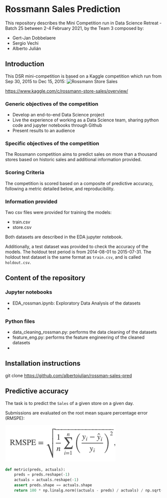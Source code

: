 # Rossmann Sales Prediction
This repository describes the Mini Competition run in Data Science Retreat - Batch 25 between 2-4 February 2021, by the Team 3 composed by:
* Gert-Jan Dobbelaere
* Sergio Vechi
* Alberto Julián

## Introduction
This DSR mini-competition is based on a Kaggle competition which run from Sep 30, 2015 to Dec 15, 2015:
![Rossmann Store Sales](https://www.kaggle.com/c/rossmann-store-sales/overview/)

https://www.kaggle.com/c/rossmann-store-sales/overview/

### Generic objectives of the competition
* Develop an end-to-end Data Science project
* Live the experience of working as a Data Science team, sharing python code and jupyter notebooks through Github
* Present results to an audience

### Specific objectives of the competition
The Rossmann competition aims to predict sales on more than a thousand stores based on historic sales and additional information provided.

### Scoring Criteria

The competition is scored based on a composite of predictive accuracy, following a metric detailed below, and reproducibility.

### Information provided
Two csv files were provided for training the models:
* train.csv
* store.csv

Both datasets are described in the EDA jupyter notebook.

Additionally, a test dataset was provided to check the accuracy of the models. The holdout test period is from 2014-08-01 to 2015-07-31. The holdout test dataset is the same format as `train.csv`, and is called `holdout.csv`.

### 

## Content of the repository
### Jupyter notebooks
* EDA_rossman.ipynb: Exploratory Data Analysis of the datasets
* 

### Python files
* data_cleaning_rossman.py: performs the data cleaning of the datasets
* feature_eng.py: performs the feature engineering of the cleaned datasets
* 

## Installation instructions
git clone https://github.com/albertojulian/rossman-sales-pred

## Predictive accuracy

The task is to predict the `Sales` of a given store on a given day.

Submissions are evaluated on the root mean square percentage error (RMSPE):

![](./assets/rmspe.png)

```python
def metric(preds, actuals):
    preds = preds.reshape(-1)
    actuals = actuals.reshape(-1)
    assert preds.shape == actuals.shape
    return 100 * np.linalg.norm((actuals - preds) / actuals) / np.sqrt(preds.shape[0])
```

